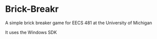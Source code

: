 Brick-Breakr
============

A simple brick breaker game for EECS 481 at the University of Michigan

It uses the Windows SDK
